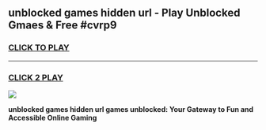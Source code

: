 
## unblocked games hidden url - Play Unblocked Gmaes & Free #cvrp9
<h3>
<a href="https://news.freeplayer.one?title=unblocked_games_hidden_url&ref=03M">CLICK TO PLAY</a></h3>
<hr>

<h3>
<a href="https://news.freeplayer.one?title=unblocked_games_hidden_url&ref=03M">CLICK 2 PLAY</a>
  
</h3>

<a href="https://news.freeplayer.one?title=unblocked_games_hidden_url&ref=03M"><img src="https://clearcache.store/games.png"></a>


**unblocked games hidden url games unblocked: Your Gateway to Fun and Accessible Online Gaming**
